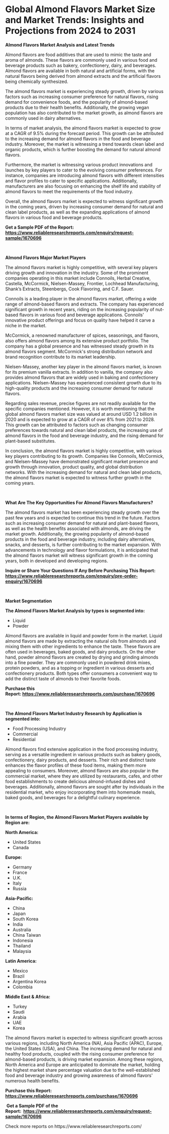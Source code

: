 <p><h1>Global Almond Flavors Market Size and Market Trends: Insights and Projections from 2024 to 2031</h1></p><p><strong>Almond Flavors Market Analysis and Latest Trends</strong></p>
<p><p>Almond flavors are food additives that are used to mimic the taste and aroma of almonds. These flavors are commonly used in various food and beverage products such as bakery, confectionery, dairy, and beverages. Almond flavors are available in both natural and artificial forms, with the natural flavors being derived from almond extracts and the artificial flavors being chemically synthesized.</p><p>The almond flavors market is experiencing steady growth, driven by various factors such as increasing consumer preference for natural flavors, rising demand for convenience foods, and the popularity of almond-based products due to their health benefits. Additionally, the growing vegan population has also contributed to the market growth, as almond flavors are commonly used in dairy alternatives.</p><p>In terms of market analysis, the almond flavors market is expected to grow at a CAGR of 9.5% during the forecast period. This growth can be attributed to the increasing demand for almond flavors in the food and beverage industry. Moreover, the market is witnessing a trend towards clean label and organic products, which is further boosting the demand for natural almond flavors.</p><p>Furthermore, the market is witnessing various product innovations and launches by key players to cater to the evolving consumer preferences. For instance, companies are introducing almond flavors with different intensities and flavor profiles to cater to specific applications. Additionally, manufacturers are also focusing on enhancing the shelf life and stability of almond flavors to meet the requirements of the food industry.</p><p>Overall, the almond flavors market is expected to witness significant growth in the coming years, driven by increasing consumer demand for natural and clean label products, as well as the expanding applications of almond flavors in various food and beverage products.</p></p>
<p><strong>Get a Sample PDF of the Report:&nbsp; <a href="https://www.reliableresearchreports.com/enquiry/request-sample/1670696">https://www.reliableresearchreports.com/enquiry/request-sample/1670696</a></strong></p>
<p>&nbsp;</p>
<p><strong>Almond Flavors Major Market Players</strong></p>
<p><p>The almond flavors market is highly competitive, with several key players driving growth and innovation in the industry. Some of the prominent companies operating in this market include Connoils, Herbal Creative, Castella, McCormick, Nielsen-Massey, Frontier, Lochhead Manufacturing, Shank’s Extracts, Steenbergs, Cook Flavoring, and C.F. Sauer.</p><p>Connoils is a leading player in the almond flavors market, offering a wide range of almond-based flavors and extracts. The company has experienced significant growth in recent years, riding on the increasing popularity of nut-based flavors in various food and beverage applications. Connoils’ innovative product offerings and focus on quality have helped it carve a niche in the market.</p><p>McCormick, a renowned manufacturer of spices, seasonings, and flavors, also offers almond flavors among its extensive product portfolio. The company has a global presence and has witnessed steady growth in its almond flavors segment. McCormick's strong distribution network and brand recognition contribute to its market leadership.</p><p>Nielsen-Massey, another key player in the almond flavors market, is known for its premium vanilla extracts. In addition to vanilla, the company also provides almond flavors that are widely used in baking and confectionery applications. Nielsen-Massey has experienced consistent growth due to its high-quality products and the increasing consumer demand for natural flavors.</p><p>Regarding sales revenue, precise figures are not readily available for the specific companies mentioned. However, it is worth mentioning that the global almond flavors market size was valued at around USD 1.2 billion in 2020 and is expected to grow at a CAGR of over 8% from 2021 to 2028. This growth can be attributed to factors such as changing consumer preferences towards natural and clean label products, the increasing use of almond flavors in the food and beverage industry, and the rising demand for plant-based substitutes.</p><p>In conclusion, the almond flavors market is highly competitive, with various key players contributing to its growth. Companies like Connoils, McCormick, and Nielsen-Massey have demonstrated significant market presence and growth through innovation, product quality, and global distribution networks. With the increasing demand for natural and clean label products, the almond flavors market is expected to witness further growth in the coming years.</p></p>
<p>&nbsp;</p>
<p><strong>What Are The Key Opportunities For Almond Flavors Manufacturers?</strong></p>
<p><p>The almond flavors market has been experiencing steady growth over the past few years and is expected to continue this trend in the future. Factors such as increasing consumer demand for natural and plant-based flavors, as well as the health benefits associated with almonds, are driving the market growth. Additionally, the growing popularity of almond-based products in the food and beverage industry, including dairy alternatives, snacks, and desserts, is further contributing to the market expansion. With advancements in technology and flavor formulations, it is anticipated that the almond flavors market will witness significant growth in the coming years, both in developed and developing regions.</p></p>
<p><strong>Inquire or Share Your Questions If Any Before Purchasing This Report: <a href="https://www.reliableresearchreports.com/enquiry/pre-order-enquiry/1670696">https://www.reliableresearchreports.com/enquiry/pre-order-enquiry/1670696</a></strong></p>
<p>&nbsp;</p>
<p><strong>Market Segmentation</strong></p>
<p><strong>The Almond Flavors Market Analysis by types is segmented into:</strong></p>
<p><ul><li>Liquid</li><li>Powder</li></ul></p>
<p><p>Almond flavors are available in liquid and powder form in the market. Liquid almond flavors are made by extracting the natural oils from almonds and mixing them with other ingredients to enhance the taste. These flavors are often used in beverages, baked goods, and dairy products. On the other hand, powder almond flavors are created by drying and grinding almonds into a fine powder. They are commonly used in powdered drink mixes, protein powders, and as a topping or ingredient in various desserts and confectionery products. Both types offer consumers a convenient way to add the distinct taste of almonds to their favorite foods.</p></p>
<p><strong>Purchase this Report:&nbsp;<a href="https://www.reliableresearchreports.com/purchase/1670696">https://www.reliableresearchreports.com/purchase/1670696</a></strong></p>
<p>&nbsp;</p>
<p><strong>The Almond Flavors Market Industry Research by Application is segmented into:</strong></p>
<p><ul><li>Food Processing Industry</li><li>Commercial</li><li>Residential</li></ul></p>
<p><p>Almond flavors find extensive application in the food processing industry, serving as a versatile ingredient in various products such as bakery goods, confectionery, dairy products, and desserts. Their rich and distinct taste enhances the flavor profiles of these food items, making them more appealing to consumers. Moreover, almond flavors are also popular in the commercial market, where they are utilized by restaurants, cafes, and other food establishments to create delicious almond-infused dishes and beverages. Additionally, almond flavors are sought after by individuals in the residential market, who enjoy incorporating them into homemade meals, baked goods, and beverages for a delightful culinary experience.</p></p>
<p>&nbsp;</p>
<p><strong>In terms of Region, the Almond Flavors Market Players available by Region are:</strong></p>
<p>
    <p> <strong> North America: </strong>
        <ul>
            <li>United States</li>
            <li>Canada</li>
        </ul>
        </p> 
    <p> <strong> Europe: </strong>
        <ul>
            <li>Germany</li>
            <li>France</li>
            <li>U.K.</li>
            <li>Italy</li>
            <li>Russia</li>
        </ul>
        </p> 
    <p> <strong> Asia-Pacific: </strong>
        <ul>
            <li>China</li>
            <li>Japan</li>
            <li>South Korea</li>
            <li>India</li>
            <li>Australia</li>
            <li>China Taiwan</li>
            <li>Indonesia</li>
            <li>Thailand</li>
            <li>Malaysia</li>
        </ul>
        </p> 
    <p> <strong> Latin America: </strong>
        <ul>
            <li>Mexico</li>
            <li>Brazil</li>
            <li>Argentina Korea</li>
            <li>Colombia</li>
        </ul>
        </p> 
    <p> <strong> Middle East & Africa: </strong>
        <ul>
            <li>Turkey</li>
            <li>Saudi</li>
            <li>Arabia</li>
            <li>UAE</li>
            <li>Korea</li>
        </ul>
    </p>
    </p>
<p><p>The almond flavors market is expected to witness significant growth across various regions, including North America (NA), Asia Pacific (APAC), Europe, the United States (USA), and China. The increasing demand for natural and healthy food products, coupled with the rising consumer preference for almond-based products, is driving market expansion. Among these regions, North America and Europe are anticipated to dominate the market, holding the highest market share percentage valuation due to the well-established food and beverage industry and growing awareness of almond flavors' numerous health benefits.</p></p>
<p><strong>Purchase this Report: <a href="https://www.reliableresearchreports.com/purchase/1670696">https://www.reliableresearchreports.com/purchase/1670696</a></strong></p>
<p>&nbsp;<strong>Get a Sample PDF of the Report:&nbsp;&nbsp;<a href="https://www.reliableresearchreports.com/enquiry/request-sample/1670696">https://www.reliableresearchreports.com/enquiry/request-sample/1670696</a></strong></p>
<p><strong></strong></p>
<p>Check more reports on https://www.reliableresearchreports.com/</p>